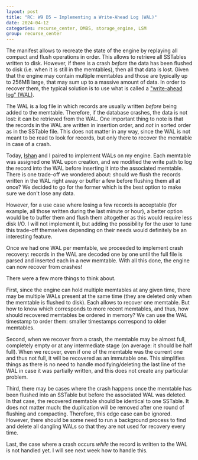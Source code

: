 ```yaml
---
layout: post
title: "RC: W9 D5 — Implementing a Write-Ahead Log (WAL)"
date: 2024-04-12
categories: recurse_center, DMBS, storage_engine, LSM
group: recurse_center
---
```


The manifest allows to recreate the state of the engine by replaying all compact and flush operations in order.
This allows to retrieve all SSTables written to disk.
However, if there is a crash _before_ the data has been flushed to disk (i.e. when it is still in the memtables), then
all that data is lost.
Given that the engine may contain multiple memtables and those are typically up to 256MB large, that may sum up to a
massive amount of data.
In order to recover them, the typical solution is to use what is called
a ["write-ahead log" (WAL)](https://en.wikipedia.org/wiki/Write-ahead_logging).

The WAL is a log file in which records are usually written _before_ being added to the memtable.
Therefore, if the database crashes, the data is not lost: it can be retrieved from the WAL.
One important thing to note is that the records in the WAL are written in insertion order, and _not_ in sorted order as
in the SSTable file.
This does not matter in any way, since the WAL is not meant to be read to look for records, but only there to recover
the memtable in case of a crash.

Today, [Ishan](https://github.com/twitu) and I paired to implement WALs on my engine.
Each memtable was assigned one WAL upon creation, and we modified the write path to log the record into the WAL before
inserting it into the associated memtable.
There is one trade-off we wondered about: should we flush the records written in the WAL right away or buffer a few
before flushing them all at once?
We decided to go for the former which is the best option to make sure we don't lose any data.

However, for a use case where losing a few records is acceptable (for example, all those written during the last minute
or hour), a better option would be to buffer them and flush them altogether as this would require less disk I/O.
I will not implement it, but adding the possibility for the user to tune this trade-off themselves depending on their
needs would definitely be an interesting feature.

Once we had one WAL per memtable, we proceeded to implement crash recovery:
records in the WAL are decoded one by one until the full file is parsed
and inserted each in a new memtable.
With all this done, the engine can now recover from crashes!

There were a few more things to think about.

First, since the engine can hold multiple memtables at any given time, there may be multiple WALs present at the same
time (they are deleted only when the memtable is flushed to disk).
Each allows to recover one memtable. But how to know which corresponds to more recent memtables, and thus, how should
recovered memtables be ordered in memory?
We can use the WAL timestamp to order them: smaller timestamps correspond to older memtables.

Second, when we recover from a crash, the memtable may be almost full, completely empty or at any intermediate stage
(on average: it should be half full).
When we recover, even if one of the memtable was the current one and thus not full, it will be recovered as an immutable
one. This simplifies things as there is no need to handle modifying/deleting the last line of the WAL in case it was
partially written, and this does not create any particular problem.

Third, there may be cases where the crash happens once the memtable has been flushed into an SSTable but before the
associated WAL was deleted.
In that case, the recovered memtable should be identical to one SSTable.
It does not matter much: the duplication will be removed after one round of flushing and compacting. 
Therefore, this edge case can be ignored.
However, there should be some need to run a background process to find and delete all dangling WALs so that they are not
used for recovery every time.

Last, the case where a crash occurs _while_ the record is written to the WAL is not handled yet.
I will see next week how to handle this.
